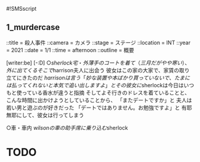 #!SMSscript

## 1_murdercase

::title = 殺人事件
::camera = カメラ
::stage = ステージ
::location = INT
::year = 2021
::date = 1/1
::time = afternoon
::outline = 概要

[writer:be]
[-:D]
○$sherlock宅・外
薄手のコートを着て（三月だがやや寒い）、外に出てくる
そこで$harrison夫人に出会う
彼女はこの家の大家で、家賃の取り立てにきたのだ
$harrisonは言う「妙な装置や本ばかり買っていないで、たまには払ってくれないと本気で追い出しますよ」と
その彼女に$sherlockは今日はいつもと使っている香水が違うと指摘
そしてよそ行きのドレスを着ていることと、
こんな時間に出かけようとしていることから、
「またデートですか」と
夫人は若い男と遊ぶのが好きだった
「デートではありません。お勉強ですよ」と
有耶無耶にして、彼女は行ってしまう

○車・車内
$wilsonの車の助手席に乗り込む$sherlock

# TODO
